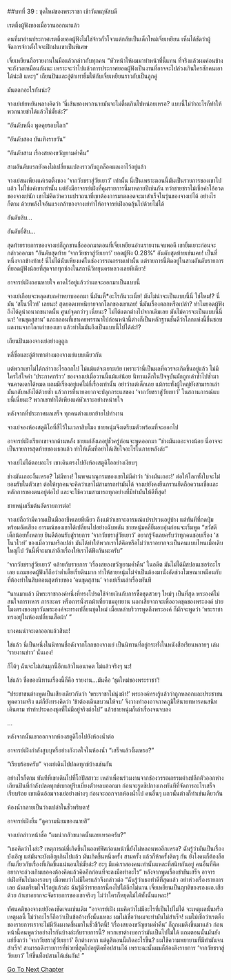 ##บทที่ 39 : ชุดใหม่ของพระราชา
เช้าวันพฤหัสบดี

เรตติ้งผู้ฟังของเมื่อวานออกมาแล้ว

คนที่มาอ่านประกาศเรตติ้งยอดผู้ฟังไม่ใช่จ้าวกั๋วโจวแต่กลับเป็นเด็กใหม่เจี่ยเหยียน เห็นได้ชัดว่าผู้จัดการจ้าวตั้งใจจะฝึกฝนเขาเป็นพิเศษ

เจี่ยเหยียนถือรายงานในมือแล้วกล่าวกับทุกคน “หัวหน้าให้ผมมาทำหน้าที่นี้แทน ที่จริงแล้วผมค่อนข้างจะกังวลเหมือนกันนะ เพราะจะว่าไปแล้วการประกาศยอดผู้ฟังเป็นงานที่อาจจะไปล่วงเกินใครสักคนเอาได้น่ะสิ แหะๆ” เถียนปินและอู่ต้าเทายิ้มให้กับเจี่ยเหยียนราวกับเป็นลูกคู่

มันตลกอะไรกันน่ะ?

จางเย่เย้ยหยันพลางคิดว่า ‘นี่เส้นของพวกนายมันจะไม่ตื้นเกินไปหน่อยเหรอ? แบบนี้ไม่ว่าอะไรก็ทำให้พวกนายขำได้แล้วใช่มั้ยล่ะ?’

“อันดับหนึ่ง พูดคุยรอบโลก”

“อันดับสอง บันเทิงรายวัน”

“อันดับสาม เรื่องสยองขวัญยามค่ำคืน”

สามอันดับแรกยังคงไม่เปลี่ยนแปลงราวกับถูกล็อคผลเอาไว้อยู่แล้ว

จางเย่สนเพียงแค่เรตติ้งของ ‘จากวัยชราสู่วัยเยาว์’ เท่านั้น นี่เป็นเพราะตอนนี้มันเป็นรายการของเขาไปแล้ว ไม่ใช่แค่เขาเท่านั้น แต่ยังมีอาจารย์เฝิงที่คุมรายการนี้มาหลายปีเช่นกัน ทว่าชายชราไม่เชื่อคำโอ้อวดของจางเย่นัก เขาไม่คิดว่าความปราถนาที่เขาต้องการมาตลอดจะมาสำเร็จในรุ่นของจางเย่ได้ อย่างไรก็ตาม ด้วยพลังใจอันแรงกล้าของจางเย่ทำให้อาจารย์เฝิงอดลุ้นไปด้วยไม่ได้

อันดับสิบ...

อันดับยี่สิบ...

สุดท้ายรายการของจางเย่ก็ถูกขานชื่อออกมาตอนที่เจี่ยเหยียนอ่านรายงานจบพอดี เขายิ้มเยาะก่อนจะกล่าวออกมา “อันดับสุดท้าย ‘จากวัยชราสู่วัยเยาว์’ ยอดผู้ฟัง 0.28%” อันดับสุดท้ายเช่นเคย! เป็นที่หนึ่งจากข้างท้าย! นี่ไม่ได้นับเพียงแค่ในช่องวรรณกรรมเท่านั้น แต่รายการนี้ติดอยู่ในสามอันดับรายการที่ยอดผู้ฟังน้อยที่สุดจากทุกช่องในสถานีวิทยุนครหลวงเลยทีเดียว!

อาจารย์เฝิงถอนหายใจ คาดไว้อยู่แล้วว่าผลจะออกมาเป็นแบบนี้

จางเย่เกือบจะหลุดสบถคำหยาบออกมา นี่มันเหี้*อะไรกันวะเนี่ย! มันไม่น่าจะเป็นแบบนี้นี่ ใช่ไหม!? นี่มัน ‘สโนว์ไวท์’ เลยนะ! สุดยอดเทพนิยายจากโลกของเขาเลย! นี่มันเรื่องตลกหรือเปล่า? ทำไมยอดผู้ฟังถึงได้ดูน่าอนาถขนาดนั้น ศูนย์จุดกว่าๆ เนี่ยนะ? ไม่ได้แตกต่างไปจากเดิมเลย มันไม่ควรจะเป็นแบบนี้นี่นา! ‘คนขุดสุสาน’ และกลอนที่เขาเคยพรรณาไปก่อนหน้านี้ต่างก็เป็นหลักฐานชั้นดีว่าโลกแห่งนี้ชื่นชอบผลงานจากโลกเก่าของเขา แล้วทำไมมันถึงเป็นแบบนี้ไปได้ล่ะ!?

เถียนปินมองจางเย่อย่างดูถูก

หลี่ซื่อและอู่ต้าเทาต่างมองจางเย่แบบเดียวกัน

แต่พวกเขาไม่ได้กล่าวอะไรออกไป ไม่แม้แต่จะเยาะเย้ย เพราะว่านี่เป็นผลที่ควรจะเกิดขึ้นอยู่แล้ว ไม่มีใครใส่ใจคำ ‘ประกาศกร้าว’ ของจางเย่เมื่อวานนี้แม้แต่น้อย นิทานเด็กในปัจจุบันมักถูกเล่าซ้ำไปซ้ำมาจนคาดเดาได้หมด แถมมีเรื่องอยู่แค่ไม่กี่เรื่องเท่านั้น อย่าว่าแต่เด็กเลย แม้กระทั่งผู้ใหญ่ยังสามารถเล่ามันกลับหลังได้ด้วยซ้ำ แล้วการที่นายอยากจะปลุกกระแสของ ‘จากวัยชราสู่วัยเยาว์’ ในสถานการณ์แบบนี้เนี่ยนะ? พวกเขาทำได้เพียงแค่หัวเราะอย่างหน่ายใจ

หลังจากที่ประกาศผลเสร็จ ทุกคนต่างแยกย้ายไปทำงาน

จางเย่จองห้องสตูดิโอที่สี่ไว้ในเวลาสิบโมง ชายหนุ่มจึงเตรียมตัวพร้อมที่จะออกไป

อาจารย์เฝิงเรียกเขาจากด้านหลัง ชายแก่ลังเลอยู่ชั่วครู่ก่อนจะพูดออกมา “ช่างมันเถอะจางน้อย นี่อาจจะเป็นรายการสุดท้ายของเธอแล้ว ทำให้เต็มที่อย่าได้เสียใจอะไรในภายหลังล่ะ”

จางเย่ไม่ได้ตอบอะไร เขาเดินตรงไปยังห้องสตูดิโออย่างเงียบๆ

ช่างมันเถอะงั้นเหรอ? ไม่มีทาง! ในพจนาณุกรมของเขาไม่มีคำว่า ‘ช่างมันเถอะ!’ ต่อให้โลกทั้งใบจะไม่ยอมรับในตัวเขา ต่อให้ทุกคนจะคิดว่าเขาไม่สามารถทำมันได้ จางเย่ยังคงยืนกรานยึดถือความเชื่อและหลักการของตนอยู่ต่อไป และจะใช้ความสามารถทุกอย่างที่มีทำมันให้ดีที่สุด!

ชายหนุ่มเริ่มต้นอัดรายการต่อ!

จางเย่ถือว่ามีความเป็นมืออาชีพเลยทีเดียว ถึงแม้ว่าเขาจะอารมณ์แปรปรวนอยู่บ้าง แต่ทันทีที่กดปุ่มพร้อมอัดเสียง อารมณ์ของเขาได้เปลี่ยนไปอย่างฉับพลัน ชายหนุ่มคลี่ยิ้มอบอุ่นก่อนจะเริ่มพูด “สวัสดีเด็กน้อยทั้งหลาย ยินดีต้อนรับสู่รายการ ‘จากวัยชราสู่วัยเยาว์’ อยากรู้จังเลยครับว่าทุกคนชอบเรื่อง ‘สโนวไวท์’ ของเมื่อวานหรือเปล่า มันได้ทำให้พวกเราได้คิดหรือไม่ว่าเราอยากจะเป็นคนแบบไหนเมื่อเติบใหญ่ไป วันนี้พี่จะมาเล่าอีกเรื่องให้เราได้ฟังกันนะครับ”

‘จากวัยชราสู่วัยเยาว์’ คล้ายกับรายการ ‘เรื่องสยองขวัญยามค่ำคืน’ ในอดีต มันไม่ได้มีสปอนเซอร์อะไรเลย แถมยอดผู้ฟังก็ถือว่าต่ำเตี้ยเรี่ยดินมาก ทำให้ชายหนุ่มไม่จำเป็นต้องมานั่งอัดช่วงโฆษณาเหมือนกับที่ต้องทำในสิบตอนสุดท้ายของ ‘คนขุดสุสาน’ จางเย่เริ่มเล่าเรื่องทันที

“นานมาแล้ว มีพระราชาองค์หนึ่งที่ทรงโปรดใช้จ่ายเงินกับการซื้อชุดสวยๆ ใหม่ๆ เป็นที่สุด พระองค์ไม่สนใจการทหาร การละคร หรือการนั่งรถม้าเที่ยวชมอุทยาน นอกเสียจากจะเพื่ออวดชุดของพระองค์ บ่ายโมงตรงของทุกวันพระองค์จะทรงเปลี่ยนชุดใหม่ เมื่อเหล่าบริวารพูดถึงพระองค์ ก็มักจะพูดว่า ‘พระราชาทรงอยู่ในห้องเปลี่ยนเสื้อผ้า’ ”

บางคนน่าจะเดาออกแล้วสินะ!

ใช่แล้ว นี่เป็นหนึ่งในนิทานชื่อดังจากโลกของจางเย่ เป็นนิทานที่อยู่กระทั่งในหนังสือเรียนหลายๆ เล่ม ‘รายงานข่าว’ นั่นเอง!

ก็ได้ๆ ฉันจะไม่เล่นมุกนี้อีกแล้วในอนาคต ไม่แล้วจริงๆ นะ!

ใช่แล้ว ชื่อของนิทานเรื่องนี้ก็คือ รายงาน…มันคือ ‘ชุดใหม่ของพระราชา’!

“ประชาชนต่างพูดเป็นเสียงเดียวกันว่า ‘พระราชาไม่นุ่งผ้า!’ พระองค์ทรงรู้แล้วว่าถูกหลอกและประชาชนพูดความจริง แต่ก็ยังทรงคิดว่า ‘ข้าต้องเดินขบวนให้จบ’ จึงวางท่าองอาจภาคภูมิให้นายทหารคนสนิทเดินตาม ทำท่าประคองชุดที่ไม่มีอยู่จริงต่อไป” แล้วชายหนุ่มก็เล่าเรื่องจนจบลง

…

หลังจากนั้นเขาออกจากห้องสตูดิโอไปยังห้องน้ำต่อ

อาจารย์เฝิงกำลังสูบบุหรี่อย่างกังวลใจในห้องน้ำ “เสร็จแล้วงั้นเหรอ?”

“เรียบร้อยครับ” จางเย่เดินไปปลดทุกข์บ้างเช่นกัน

อย่างไรก็ตาม ทันทีที่เขาเดินไปที่โถปัสสาวะ เหล่าเพื่อนร่วมงานจากช่องวรรณกรรมต่างปลีกตัวออกห่าง เถียนปินที่กำลังปลดทุกข์เบาอยู่รีบเบี่ยงตัวหลบออกมา ก่อนจะรูดซิปกางเกงทันทีที่จัดการอะไรเสร็จเรียบร้อย เขาเดินอ้อมจางเย่อย่างห่างๆ ก่อนจะออกจากห้องน้ำไป คนอื่นๆ แถวนั้นต่างก็ทำเช่นเดียวกัน

ห้องน้ำกลายเป็นว่างเปล่าในชั่วพริบตา!

อาจารย์เฝิงยิ้ม “ดูความนิยมของนายสิ”

จางเย่กล่าวหน้าซื่อ “ผมน่ากลัวขนาดนั้นเลยเหรอครับ?”

“เธอคิดว่าไงล่ะ? เหตุการณ์ที่เกิดขึ้นในออฟฟิศก่อนหน้านี้ยังไม่หลอนพออีกเหรอ? ฉันรู้ว่ามันเป็นเรื่องบังเอิญ แต่มันจะบังเอิญเกินไปแล้ว มันเกิดขึ้นหนึ่งครั้ง สามครั้ง แล้วก็ห้าครั้งติดๆ กัน ยังไงคนก็ต้องลือกันเกี่ยวกับเรื่องที่เกิดขึ้นแน่นอนใช่มั้ยล่ะ? ฮะๆ มีแค่เราสองคนเท่านั้นแหละที่สนิทกันอยู่ คนอื่นที่คิดอยากจะล่วงเกินเธอคงต้องคิดแล้วคิดอีกก่อนที่จะลงมือทำอะไร” หลังจากพูดเรื่องขำขันเสร็จ อาจารย์เฝิงหันไปมองรอบๆ เมื่อพบว่าไม่มีใครแล้วจึงกล่าวต่อ “ฉันรู้ว่าเธอทำดีที่สุดแล้ว อย่าห่วงเรื่องรายการเลย ฉันเตรียมใจไว้อยู่แล้วล่ะ ฉันรู้ดีว่ารายการนี้คงไปได้อีกไม่นาน เจี่ยเหยียนเป็นญาติของรองผอ.เสียด้วย ถ้าเขาอยากจะจัดรายการของเขาจริงๆ ไม่ว่าใครก็หยุดไม่ได้ทั้งนั้นแหละ!”

ทัศนคติของจางเย่ยังคงชัดเจนเช่นเดิม “อาจารย์เฝิง ผมคิดว่าไม่มีอะไรที่เป็นไปไม่ได้ จะเหตุผลนั้นหรือเหตุผลนี้ ไม่ว่าอะไรก็ถือว่าเป็นข้ออ้างทั้งนั้นแหละ ผมไม่เชื่อว่าผมจะทำมันไม่สำเร็จ! ผมไม่เชื่อว่าเรตติ้งของรายการเราจะไม่มีวันผงาดขึ้นมาในชั่วชีวิตนี้! ‘เรื่องสยองขวัญยามค่ำคืน’ ก็ถูกผมดึงขึ้นมาแล้ว ก่อนหน้านี้คนพูดว่าอย่างไรกันบ้างล่ะกับรายการนี้? พวกเขาต่างบอกว่ามันเป็นไปไม่ได้ แถมตอนนั้นมันยังแย่ยิ่งกว่า ‘จากวัยชราสู่วัยเยาว์’ อีกต่างหาก แต่ดูสิตอนนี้เกิดอะไรขึ้น? ผมใช้ความพยายามที่มีทำมันจนสำเร็จ! สามารถดึงรายการที่ห่วยที่สุดไปอยู่ติดท็อปสามได้ เพราะฉะนั้นผมก็ต้องดึงรายการ ‘จากวัยชราสู่วัยเยาว์’ ให้ขึ้นท็อปสามได้เช่นกัน! ”


[Go To Next Chapter]( ./41.md)